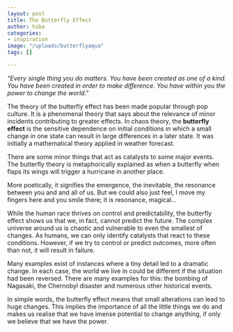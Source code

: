 ```yaml
---
layout: post
title: The Butterfly Effect
author: hiba
categories:
- inspiration
image: "/uploads/butterflyaqua"
tags: []

---
```

_"Every single thing you do matters. You have been created as one of a kind. You have been created in order to make difference. You have within you the power to change the world."_

The theory of the butterfly effect has been made popular through pop culture. It is a phenomenal theory that says about the relevance of minor incidents contributing to greater effects. In chaos theory, the **butterfly effect** is the sensitive dependence on initial conditions in which a small change in one state can result in large differences in a later state. It was initially a mathematical theory applied in weather forecast.

There are some minor things that act as catalysts to some major events. The butterfly theory is metaphorically explained as when a butterfly when flaps its wings will trigger a hurricane in another place. 

More poetically, it signifies the emergence, the inevitable, the resonance between you and and all of us. But we could also just feel, I move my fingers here and you smile there; it is resonance, magical...

While the human race thrives on control and predictability, the butterfly effect shows us that we, in fact, cannot predict the future. The complex universe around us is chaotic and vulnerable to even the smallest of changes. As humans, we can only identify catalysts that react to these conditions. However, if we try to control or predict outcomes, more often than not, it will result in failure.

Many examples exist of instances where a tiny detail led to a dramatic change. In each case, the world we live in could be different if the situation had been reversed. There are many examples for this: the bombing of Nagasaki, the Chernobyl disaster and  numerous other historical events.

In simple words, the butterfly effect means that small alterations can lead to huge changes. This implies the importance of all the little things we do and makes us realise that we have imense potential to change anything, if only we believe that we have the power.